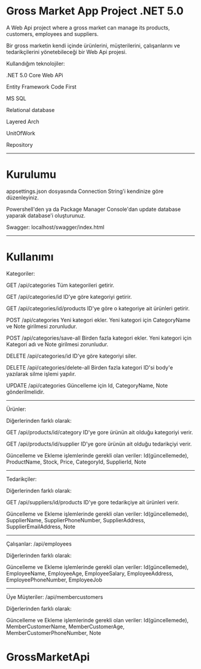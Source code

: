 # Gross Market App Project .NET 5.0

A Web Api project where a gross market can manage its products, customers, employees and suppliers.

Bir gross marketin kendi içinde ürünlerini, müşterilerini, çalışanlarını ve tedarikçilerini yönetebileceği bir Web Api projesi.


Kullandığım teknolojiler:


.NET 5.0 Core Web APi

Entity Framework Code First

MS SQL

Relational database

Layered Arch

UnitOfWork

Repository

------------------------------

# Kurulumu

appsettings.json dosyasında Connection String'i kendinize göre düzenleyiniz.

Powershell'den ya da Package Manager Console'dan update database yaparak database'i oluşturunuz.

Swagger: localhost/swagger/index.html

------------------------------

# Kullanımı

Kategoriler: 

GET /api/categories Tüm kategorileri getirir.

GET /api/categories/id ID'ye göre kategoriyi getirir.

GET /api/categories/id/products ID'ye göre o kategoriye ait ürünleri getirir.

POST /api/categories Yeni kategori ekler. Yeni kategori için CategoryName ve Note girilmesi zorunludur.

POST /api/categories/save-all Birden fazla kategori ekler. Yeni kategori için Kategori adı ve Note girilmesi zorunludur.

DELETE /api/categories/id ID'ye göre kategoriyi siler.

DELETE /api/categories/delete-all Birden fazla kategori ID'si body'e yazılarak silme işlemi yapılır.

UPDATE /api/categories Güncelleme için Id, CategoryName, Note gönderilmelidir.

------------------------------


Ürünler:

Diğerlerinden farklı olarak:

GET /api/products/id/category ID'ye gore ürünün ait olduğu kategoriyi verir.

GET /api/products/id/supplier ID'ye gore ürünün ait olduğu tedarikçiyi verir.

Güncelleme ve Ekleme işlemlerinde gerekli olan veriler: Id(güncellemede), ProductName, Stock, Price, CategoryId, SupplierId, Note 

------------------------------


Tedarikçiler:


Diğerlerinden farklı olarak:

GET /api/suppliers/id/products ID'ye gore tedarikçiye ait ürünleri verir.

Güncelleme ve Ekleme işlemlerinde gerekli olan veriler: Id(güncellemede), SupplierName, SupplierPhoneNumber, SupplierAddress, SupplierEmailAddress, Note

------------------------------

Çalışanlar:
/api/employees

Diğerlerinden farklı olarak: 

Güncelleme ve Ekleme işlemlerinde gerekli olan veriler: Id(güncellemede), EmployeeName, EmployeeAge, EmployeeSalary, EmployeeAddress, EmployeePhoneNumber, EmployeeJob

------------------------------


Üye Müşteriler: /api/membercustomers

Diğerlerinden farklı olarak: 

Güncelleme ve Ekleme işlemlerinde gerekli olan veriler: Id(güncellemede), MemberCustomerName, MemberCustomerAge, MemberCustomerPhoneNumber, Note
# GrossMarketApi
